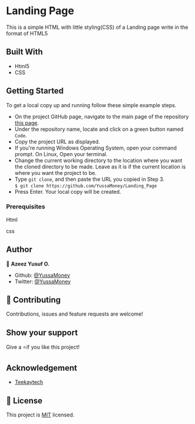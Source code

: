 # Landing Page

This is a simple HTML with little styling(CSS) of a Landing page write in the format of HTML5

## Built With

* Html5
* CSS 

## Getting Started
To get a local copy up and running follow these simple example steps.
- On the project GitHub page, navigate to the main page of the repository [this page](https://github.com/YussaMoney/Landing_Page).
- Under the repository name, locate and click on a green button named `Code`. 
- Copy the project URL as displayed.
- If you're running Windows Operating System, open your command prompt. On Linux, Open your terminal.
- Change the current working directory to the location where you want the cloned directory to be made. Leave as it is if the current location is where you want the project to be.
- Type `git clone`, and then paste the URL you copied in Step 3.<br>
`$ git clone https://github.com/YussaMoney/Landing_Page`
- Press Enter. Your local copy will be created.
### Prerequisites
Html

css

## Author
👤 **Azeez Yusuf O.**
- Github: [@YussaMoney](https://github.com/YussaMoney)
- Twitter: [@YussaMoney](https://twitter.com/YussaMoney)

## 🤝 Contributing
Contributions, issues and feature requests are welcome!

## Show your support
Give a ⭐️if you like this project!

## Acknowledgement
- [Teekaytech](https://github.com/teekaytech)

## 📝 License

This project is [MIT](lic.url) licensed.

